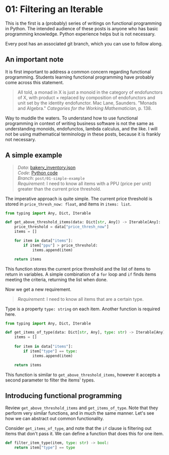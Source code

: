 # 01: Filtering an Iterable
This is the first is a (probably) series of writings on functional programming 
in Python. The intended audience of these posts is anyone who has basic
programming knowledge. Python experience helps but is not necessary.

Every post has an associated git branch, which you can use to follow along.

## An important note
It is first important to address a common concern regarding functional 
programming. Students learning functional programming have probably come across
this statement. 

> All told, a monad in X is just a monoid in the category of endofunctors of X,
with product × replaced by composition of endofunctors and unit set by the
identity endofunctor. Mac Lane, Saunders. "Monads and Algebra." _Categories for
the Working Mathematician_, p. 138.

Way to muddle the waters. To understand how to use functional programming in
context of writing business software is not the same as understanding monoids, 
endofunctos, lambda calculus, and the like. I will not be using mathematical
terminology in these posts, because it is frankly not necessary.

## A simple example
> _Data_: [bakery_inventory.json](../data/bakery_inventory.json)<br>
_Code_: [Python code](../01_simple-example/imperative.py)<br>
_Branch_: `post/01-simple-example`<br>
_Requirement_: I need to know all items with a PPU (price per unit) greater
than the current price threshold.

The imperative approach is quite simple. The current price threshold is stored
in `price_thresh_now: float`, and items in `items: list`.

```py
from typing import Any, Dict, Iterable

def get_above_threshold_items(data: Dict[str, Any]) -> Iterable[Any]:
    price_threshold = data["price_thresh_now"]
    items = []

    for item in data["items"]:
        if item["ppu"] > price_threshold:
            items.append(item)

    return items
```

This function stores the current price threshold and the list of items to return in
variables. A simple combination of a `for` loop and `if` finds items meeting the
criteria, returning the list when done. 

Now we get a new requirement. 

> _Requirement_: I need to know all items that are a certain type. 

Type is a property `type: string` on each item. Another function is required
here. 

```py
from typing import Any, Dict, Iterable

def get_items_of_type(data: Dict[str, Any], type: str) -> Iterable[Any]:
    items = []
    
    for item in data["items"]:
        if item["type"] == type:
            items.append(item)

    return items
```

This function is similar to `get_above_threshold_items`, however it accepts a
second parameter to filter the items' types. 

## Introducing functional programming
Review `get_above_threshold_items` and `get_items_of_type`. Note that they
perform very similar functions, and in much the same manner. Let's see how we
can abstract out common functionality. 

Consider `get_items_of_type`, and note that the `if` clause is filtering out 
items that don't pass it. We can define a function that does this for one item.

```py
def filter_item_type(item, type: str) -> bool:
    return item["type"] == type
```
